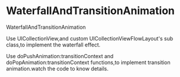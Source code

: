 # WaterfallAndTransitionAnimation
WaterfallAndTransitionAnimation

Use UICollectionView,and custom UICollectionViewFlowLayout's sub class,to implement the waterfall effect.

Use doPushAnimation:transitionContext and doPopAnimation:transitionContext functions,to implement transition animation.watch the code to know details.
